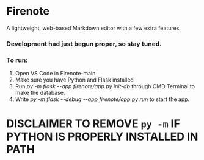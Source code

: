# Firenote
A lightweight, web-based Markdown editor with a few extra features.
### Development had just begun proper, so stay tuned.

### To run:

1. Open VS Code in Firenote-main
2. Make sure you have Python and Flask installed
3. Run *py -m flask --app firenote/app.py init-db* through CMD Terminal to make the database.
4. Write *py -m flask --debug --app firenote/app.py run* to start the app.

# DISCLAIMER TO REMOVE `py -m` IF PYTHON IS PROPERLY INSTALLED IN PATH